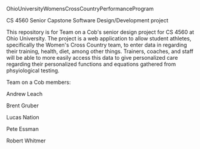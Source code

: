 OhioUniversityWomensCrossCountryPerformanceProgram

CS 4560 Senior Capstone Software Design/Development project

This repository is for Team on a Cob's senior design project for CS 4560 at Ohio University. The project is a web application to allow student athletes, specifically the Women's Cross Country team, to enter data in regarding their training, health, diet, among other things. Trainers, coaches, and staff will be able to more easily access this data to give personalized care regarding their personalized functions and equations gathered from phsyiological testing.

Team on a Cob members:

Andrew Leach

Brent Gruber

Lucas Nation

Pete Essman

Robert Whitmer
